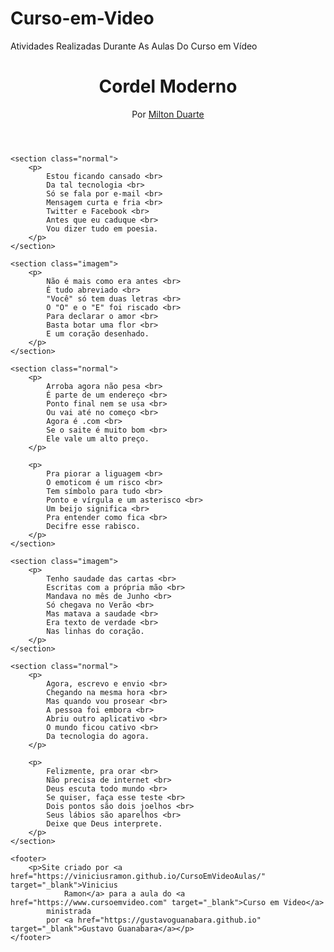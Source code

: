 # Curso-em-Video
Atividades Realizadas Durante As Aulas Do Curso em Vídeo
<!DOCTYPE html>
<html lang="pt-br">

<head>
    <meta charset="UTF-8">
    <meta http-equiv="X-UA-Compatible" content="IE=edge">
    <meta name="viewport" content="width=device-width, initial-scale=1.0">
    <title>Cordel Moderno</title>
    <link rel="stylesheet" href="estilo/style.css">
</head>

<body>
    <header>
        <h1>Cordel Moderno</h1>
        <p>Por <a href="https://www.recantodasletras.com.br/poesias/3186743" target="_blank">Milton Duarte</a></p>
    </header>

    <section class="normal">
        <p>
            Estou ficando cansado <br>
            Da tal tecnologia <br>
            Só se fala por e-mail <br>
            Mensagem curta e fria <br>
            Twitter e Facebook <br>
            Antes que eu caduque <br>
            Vou dizer tudo em poesia.
        </p>
    </section>

    <section class="imagem">
        <p>
            Não é mais como era antes <br>
            É tudo abreviado <br>
            "Você" só tem duas letras <br>
            O "O" e o "E" foi riscado <br>
            Para declarar o amor <br>
            Basta botar uma flor <br>
            E um coração desenhado.
        </p>
    </section>

    <section class="normal">
        <p>
            Arroba agora não pesa <br>
            É parte de um endereço <br>
            Ponto final nem se usa <br>
            Ou vai até no começo <br>
            Agora é .com <br>
            Se o saite é muito bom <br>
            Ele vale um alto preço.
        </p>

        <p>
            Pra piorar a liguagem <br>
            O emoticom é um risco <br>
            Tem símbolo para tudo <br>
            Ponto e vírgula e um asterisco <br>
            Um beijo significa <br>
            Pra entender como fica <br>
            Decifre esse rabisco.
        </p>
    </section>

    <section class="imagem">
        <p>
            Tenho saudade das cartas <br>
            Escritas com a própria mão <br>
            Mandava no mês de Junho <br>
            Só chegava no Verão <br>
            Mas matava a saudade <br>
            Era texto de verdade <br>
            Nas linhas do coração.
        </p>
    </section>

    <section class="normal">
        <p>
            Agora, escrevo e envio <br>
            Chegando na mesma hora <br>
            Mas quando vou prosear <br>
            A pessoa foi embora <br>
            Abriu outro aplicativo <br>
            O mundo ficou cativo <br>
            Da tecnologia do agora.
        </p>

        <p>
            Felizmente, pra orar <br>
            Não precisa de internet <br>
            Deus escuta todo mundo <br>
            Se quiser, faça esse teste <br>
            Dois pontos são dois joelhos <br>
            Seus lábios são aparelhos <br>
            Deixe que Deus interprete.
        </p>
    </section>

    <footer>
        <p>Site criado por <a href="https://viniciusramon.github.io/CursoEmVideoAulas/" target="_blank">Vinicius
                Ramon</a> para a aula do <a href="https://www.cursoemvideo.com" target="_blank">Curso em Video</a>
            ministrada
            por <a href="https://gustavoguanabara.github.io" target="_blank">Gustavo Guanabara</a></p>
    </footer>
</body>

</html>
